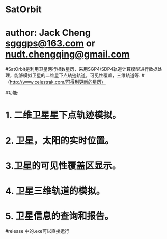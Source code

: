 # SatOrbit
# author: Jack Cheng  sgggps@163.com or nudt.chengqing@gmail.com
#SatOrbit是利用卫星两行根数星历，采用SGP4/SDP4轨道计算模型进行数据处理，能够模拟卫星的二维星下点轨迹轨道，可见性覆盖，三维轨道等.
#（http://www.celestrak.com/可得到更新的星历）

#功能:
# 1. 二维卫星星下点轨迹模拟。

# 2. 卫星，太阳的实时位置。

# 3.卫星的可见性覆盖区显示。

# 4. 卫星三维轨道的模拟。

# 5. 卫星信息的查询和报告。

#release 中的.exe可以直接运行



